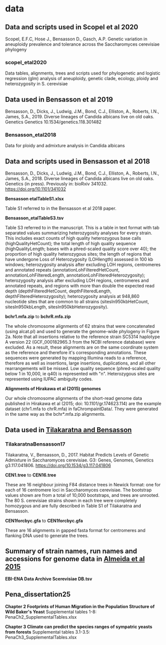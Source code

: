 # data

## Data and scripts used in Scopel et al 2020

Scopel, E.F.C, Hose J., Bensasson D., Gasch, A.P. Genetic variation in aneuploidy prevalence and tolerance across the Saccharomyces cerevisiae phylogeny

### scopel\_etal2020

Data tables, alignments, trees and scripts used for phylogenetic and logistic regression (glm) analysis of aneuploidy, genetic clade, ecology, ploidy and heterozygosity in S. cerevisiae

## Data used in Bensasson et al 2019

Bensasson, D., Dicks, J., Ludwig, J.M., Bond, C.J., Elliston, A., Roberts, I.N., James, S.A., 2019. Diverse lineages of Candida albicans live on old oaks. Genetics Genetics 10.1534/genetics.118.301482

### Bensasson\_etal2018

Data for ploidy and admixture analysis in Candida albicans

## Data and scripts used in Bensasson et al 2018

Bensasson, D., Dicks, J., Ludwig, J.M., Bond, C.J., Elliston, A., Roberts, I.N., James, S.A., 2018. Diverse lineages of Candida albicans live on old oaks. Genetics (in press). Previously in: bioRxiv 341032. https://doi.org/10.1101/341032

**Bensasson etalTableS1.xlsx**

Table S1 referred to in the Bensasson et al 2018 paper.

**Bensasson_etalTableS3.tsv**

Table S3 referred to in the manuscript. This is a table in text format with tab separated values summarizing heterozygosity analyses for every strain. This includes exact counts of high quality heterozygous base calls (highQualityHetCount); the total length of high quality sequence (highQualityLength; bases with a phred-scaled quality score over 40); the proportion of high quality heterozygous sites; the length of regions that have undergone Loss of Heterozygosity (LOHlength) assessed in 100 kb windows;  heterozygosity analysis after excluding LOH regions, centromeres and annotated repeats (annotationLohFilteredHetCount, annotationLohFilteredLength, annotationLohFilteredHeterozygosity); heterozygosity analysis after excluding LOH regions, centromeres and annotated repeats, and regions with more than double the expected read depth (depthFilteredHetCount, depthFilteredLength, depthFilteredHeterozygosity); heterozygosity analysis at 948,860 nucleotide sites that are common to all strains (sitesIn950kbHetCount, sitesIn950kbLength, sitesIn950kbHeterozygosity).

**bchr1.mfa.zip** to **bchrR.mfa.zip**

The whole chromosome alignments of 62 strains that were concatenated (using alcat.pl) and used to generate the genome-wide phylogeny in Figure 2a. Note that all insertions relative to the reference strain SC5314 haplotype A version 22 (GCF\_000182965.3 from the NCBI reference database) were excluded. As a result, these alignments are on the same coordinate system as the reference and therefore it's corresponding annotations. These sequences were generated by mapping Illumina reads to a reference, therefore as well as insertions, large insertions, duplications, and all other rearrangements will be missed. Low quality sequence (phred-scaled quality below 1 in 10,000, ie q40) is represented with "n". Heterozygous sites are represented using IUPAC ambiguity codes.

**Alignments of Hirakawa et al (2015) genomes**

Our whole chromosome alignments of the short-read genome data published in Hirakawa et al (2015; doi: 10.1101/gr.174623.114) are the example dataset (chr1.mfa to chrR.mfa) in faChrompaintData/. They were generated in the same way as the bchr\*.mfa.zip alignments.

## Data used in [Tilakaratna and Bensasson](http://www.g3journal.org/content/7/9/2919)

### TilakaratnaBensasson17

Tilakaratna, V., Bensasson, D., 2017. Habitat Predicts Levels of Genetic Admixture in Saccharomyces cerevisiae. G3: Genes, Genomes, Genetics g3.117.041806. https://doi.org/10.1534/g3.117.041806

**CEN1.tree** to **CEN16.tree**
 
These are 16 neighbour joining F84 distance trees in Newick format: one for each of 16 centromere loci in Saccharomyces cerevisiae. The bootstrap values shown are from a total of 10,000 bootstraps, and trees are unrooted. The 80 S. cerevisiae strains shown in each tree were completely homozygous and are fully described in Table S1 of Tilakaratna and Bensasson. 

**CEN1forcbyc.gfa** to **CEN1forcbyc.gfa**

These are 16 alignments in gapped fasta format for centromeres and flanking DNA used to generate the trees.

## Summary of strain names, run names and accessions for genome data in [Almeida et al 2015](http://onlinelibrary.wiley.com/doi/10.1111/mec.13341/abstract)
**EBI-ENA Data Archive Scerevisiae DB.tsv**

## Pena_dissertation25

**Chapter 2 Footprints of Human Migration in the Population Structure of Wild Baker's Yeast**
Supplemental tables 1-8: PenaCh2_SupplementalTables.xlsx

**Chapter 3 Climate can predict the species ranges of sympatric yeasts from forests**
Supplemental tables 3.1-3.5: PenaCh3_SupplementalTables.xlsx
